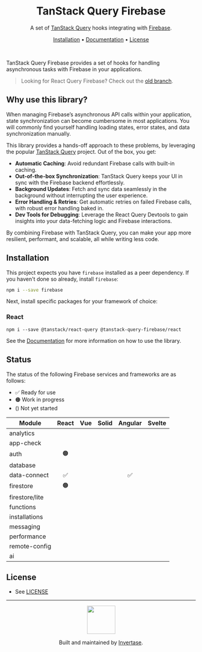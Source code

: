 <h1 align="center">TanStack Query Firebase</h1>
<p align="center">
  <span>A set of <a href="https://tanstack.com/query/latest">TanStack Query</a> hooks integrating with <a href="https://firebase.google.com/">Firebase</a>.</span>
</p>
<p align="center">
  <span><a href="#installation">Installation</a> &bull;
  <a href="https://invertase.docs.page/tanstack-query-firebase"> Documentation</a> &bull;
  <a href="/LICENSE.md">License</a></span>
</p>
<br />

TanStack Query Firebase provides a set of hooks for handling asynchronous tasks with Firebase in your applications.

> Looking for React Query Firebase? Check out the [old branch](https://github.com/invertase/tanstack-query-firebase/tree/react-query-firebase).

## Why use this library?

When managing Firebase’s asynchronous API calls within your application, state synchronization can become cumbersome in most applications. You will commonly find yourself handling loading states, error states, and data synchronization manually. 

This library provides a hands-off approach to these problems, by leveraging the popular [TanStack Query](https://tanstack.com/query/latest) project. Out of the box, you get:

- **Automatic Caching**: Avoid redundant Firebase calls with built-in caching.
- **Out-of-the-box Synchronization**: TanStack Query keeps your UI in sync with the Firebase backend effortlessly.
- **Background Updates**: Fetch and sync data seamlessly in the background without interrupting the user experience.
- **Error Handling & Retries**: Get automatic retries on failed Firebase calls, with robust error handling baked in.
- **Dev Tools for Debugging**: Leverage the React Query Devtools to gain insights into your data-fetching logic and Firebase interactions.

By combining Firebase with TanStack Query, you can make your app more resilient, performant, and scalable, all while writing less code.

## Installation

This project expects you have `firebase` installed as a peer dependency. If you haven't done so already, install `firebase`:

```bash
npm i --save firebase
```

Next, install specific packages for your framework of choice:

### React

```
npm i --save @tanstack/react-query @tanstack-query-firebase/react
```

See the [Documentation](https://invertase.docs.page/tanstack-query-firebase/react) for more information on how to use the library.

## Status

The status of the following Firebase services and frameworks are as follows:

- ✅ Ready for use
- 🟠 Work in progress
- () Not yet started

| Module         | React  | Vue   | Solid | Angular | Svelte |
|----------------|:------:|:-----:|:-----:|:-------:|:------:|
| analytics      |        |       |       |         |        |
| app-check      |        |       |       |         |        |
| auth           | 🟠     |       |       |         |        |
| database       |        |       |       |         |        |
| data-connect   | ✅     |       |       | ✅      |        |
| firestore      | 🟠     |       |       |         |        |
| firestore/lite |        |       |       |         |        |
| functions      |        |       |       |         |        |
| installations  |        |       |       |         |        |
| messaging      |        |       |       |         |        |
| performance    |        |       |       |         |        |
| remote-config  |        |       |       |         |        |
| ai             |        |       |       |         |        |

## License

- See [LICENSE](/LICENSE)

---

<p align="center">
  <a href="https://invertase.io/?utm_source=readme&utm_medium=footer&utm_campaign=docs.page">
    <img width="75px" src="https://static.invertase.io/assets/invertase/invertase-rounded-avatar.png">
  </a>
  <p align="center">
    Built and maintained by <a href="https://invertase.io/?utm_source=readme&utm_medium=footer&utm_campaign=docs.page">Invertase</a>.
  </p>
</p>
